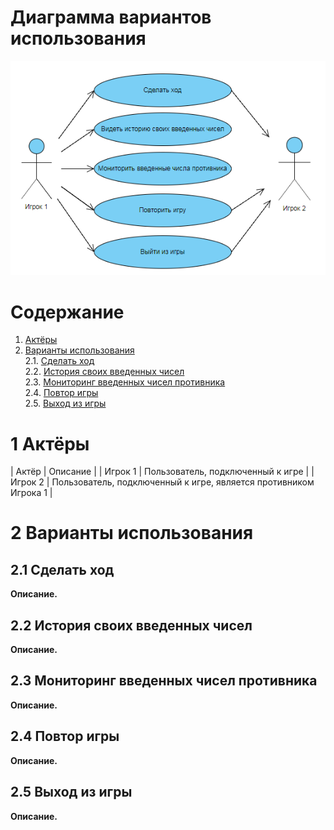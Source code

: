# Диаграмма вариантов использования

![Диаграмма вариантов использования](../../../Image/Diagrams/useCaseDiagram.png)

# Содержание

1. [Актёры](#1) <br>
2. [Варианты использования](#2) <br>
    2.1. [Сделать ход](#2.1) <br>
    2.2. [История своих введенных чисел](#2.2) <br>
    2.3. [Мониторинг введенных чисел противника](#2.3) <br>
    2.4. [Повтор игры](#2.4) <br>
    2.5. [Выход из игры](#2.5) <br>
    
        
 <a name="1"/>
 
 # 1 Актёры
 
| Актёр | Описание |
| Игрок 1 | Пользователь, подключенный к игре |
| Игрок 2 | Пользователь, подключенный к игре, является противником Игрока 1 |

# 2 Варианты использования

<a name="2.1"/>

## 2.1 Сделать ход
**Описание.**


<a name="2.2"/>

## 2.2 История своих введенных чисел
**Описание.**


<a name="2.3"/>

## 2.3 Мониторинг введенных чисел противника
**Описание.** 


<a name="2.4"/>

## 2.4 Повтор игры
**Описание.** 


<a name="2.5"/>

## 2.5 Выход из игры
**Описание.**


